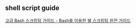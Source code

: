 ## shell script guide

[고급 Bash 스크립팅 가이드 - Bash를 이용한 쉘 스크립팅 완전 가이드](https://wiki.kldp.org/HOWTO/html/Adv-Bash-Scr-HOWTO/index.html)